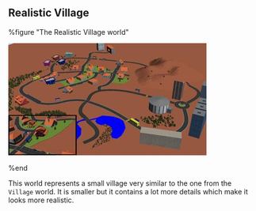 ## Realistic Village

%figure "The Realistic Village world"

![village_realistic.png](images/village_realistic.thumbnail.jpg)

%end

This world represents a small village very similar to the one from the `Village` world.
It is smaller but it contains a lot more details which make it looks more realistic.
